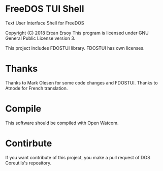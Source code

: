 # FreeDOS TUI Shell

Text User Interface Shell for FreeDOS

Copyright (C) 2018 Ercan Ersoy
This program is licensed under GNU General Public License version 3.

This project includes FDOSTUI library. FDOSTUI has own licenses.

# Thanks

Thanks to Mark Olesen for some code changes and FDOSTUI.
Thanks to Atnode for French translation.

# Compile

This software should be compiled with Open Watcom.

# Contirbute

If you want contribute of this project, you make a pull request of
DOS Coreutils's repository.
